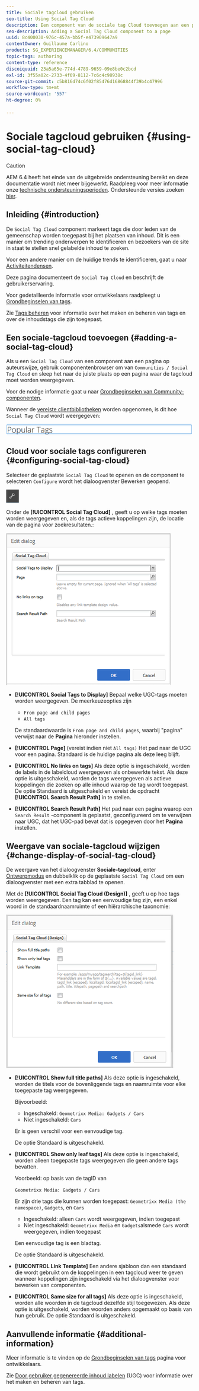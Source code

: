 ```yaml
---
title: Sociale tagcloud gebruiken
seo-title: Using Social Tag Cloud
description: Een component van de sociale tag Cloud toevoegen aan een pagina
seo-description: Adding a Social Tag Cloud component to a page
uuid: 8c400030-976c-457a-bb5f-e473909647a9
contentOwner: Guillaume Carlino
products: SG_EXPERIENCEMANAGER/6.4/COMMUNITIES
topic-tags: authoring
content-type: reference
discoiquuid: 23a5a65e-774d-4789-9659-09e8be0c2bcd
exl-id: 3f55a02c-2733-4f69-8112-7c6c4c98938c
source-git-commit: c5b816d74c6f02f85476d16868844f39b4c47996
workflow-type: tm+mt
source-wordcount: '557'
ht-degree: 0%

---
```


# Sociale tagcloud gebruiken {#using-social-tag-cloud}

>[!CAUTION]
>
>AEM 6.4 heeft het einde van de uitgebreide ondersteuning bereikt en deze documentatie wordt niet meer bijgewerkt. Raadpleeg voor meer informatie onze [technische ondersteuningsperioden](https://helpx.adobe.com/support/programs/eol-matrix.html). Ondersteunde versies zoeken [hier](https://experienceleague.adobe.com/docs/).

## Inleiding {#introduction}

De `Social Tag Cloud` component markeert tags die door leden van de gemeenschap worden toegepast bij het plaatsen van inhoud. Dit is een manier om trending onderwerpen te identificeren en bezoekers van de site in staat te stellen snel gelabelde inhoud te zoeken.

Voor een andere manier om de huidige trends te identificeren, gaat u naar [Activiteitendensen](trends.md).

Deze pagina documenteert de `Social Tag Cloud` en beschrijft de gebruikerservaring.

Voor gedetailleerde informatie voor ontwikkelaars raadpleegt u [Grondbeginselen van tags](tag.md).

Zie [Tags beheren](../../help/sites-administering/tags.md) voor informatie over het maken en beheren van tags en over de inhoudstags die zijn toegepast.

## Een sociale-tagcloud toevoegen {#adding-a-social-tag-cloud}

Als u een `Social Tag Cloud` van een component aan een pagina op auteurswijze, gebruik componentenbrowser om van `Communities / Social Tag Cloud` en sleep het naar de juiste plaats op een pagina waar de tagcloud moet worden weergegeven.

Voor de nodige informatie gaat u naar [Grondbeginselen van Community-componenten](basics.md).

Wanneer de [vereiste clientbibliotheken](tag.md#essentials-for-client-side) worden opgenomen, is dit hoe `Social Tag Cloud` wordt weergegeven:

![chlimage_1-303](assets/chlimage_1-303.png)

## Cloud voor sociale tags configureren {#configuring-social-tag-cloud}

Selecteer de geplaatste `Social Tag Cloud` te openen en de component te selecteren `Configure` wordt het dialoogvenster Bewerken geopend.

![chlimage_1-304](assets/chlimage_1-304.png)

Onder de **[!UICONTROL Social Tag Cloud]** , geeft u op welke tags moeten worden weergegeven en, als de tags actieve koppelingen zijn, de locatie van de pagina voor zoekresultaten.:

![chlimage_1-305](assets/chlimage_1-305.png)

* **[!UICONTROL Social Tags to Display]**
Bepaal welke UGC-tags moeten worden weergegeven. De meerkeuzeopties zijn

   * `From page and child pages`
   * `All tags`

   De standaardwaarde is `From page and child pages`, waarbij &quot;pagina&quot; verwijst naar de **Pagina** hieronder instellen.

* **[!UICONTROL Page]**
(vereist indien niet 
`All tags)` Het pad naar de UGC voor een pagina. Standaard is de huidige pagina als deze leeg blijft.

* **[!UICONTROL No links on tags]**
Als deze optie is ingeschakeld, worden de labels in de labelcloud weergegeven als onbewerkte tekst. Als deze optie is uitgeschakeld, worden de tags weergegeven als actieve koppelingen die zoeken op alle inhoud waarop de tag wordt toegepast. De optie Standaard is uitgeschakeld en vereist de opdracht **[!UICONTROL Search Result Path]** in te stellen.

* **[!UICONTROL Search Result Path]**
Het pad naar een pagina waarop een 
`Search Result` -component is geplaatst, geconfigureerd om te verwijzen naar UGC, dat het UGC-pad bevat dat is opgegeven door het **Pagina** instellen.

## Weergave van sociale-tagcloud wijzigen {#change-display-of-social-tag-cloud}

De weergave van het dialoogvenster **Sociale-tagcloud**, enter [Ontwerpmodus](../../help/sites-authoring/default-components-designmode.md) en dubbelklik op de geplaatste `Social Tag Cloud` om een dialoogvenster met een extra tabblad te openen.

Met de **[!UICONTROL Social Tag Cloud (Design)]** , geeft u op hoe tags worden weergegeven. Een tag kan een eenvoudige tag zijn, een enkel woord in de standaardnaamruimte of een hiërarchische taxonomie:

![chlimage_1-306](assets/chlimage_1-306.png)

* **[!UICONTROL Show full title paths]**
Als deze optie is ingeschakeld, worden de titels voor de bovenliggende tags en naamruimte voor elke toegepaste tag weergegeven.

   Bijvoorbeeld:

   * Ingeschakeld: `Geometrixx Media: Gadgets / Cars`
   * Niet ingeschakeld: `Cars`

   Er is geen verschil voor een eenvoudige tag.

   De optie Standaard is uitgeschakeld.

* **[!UICONTROL Show only leaf tags]**
Als deze optie is ingeschakeld, worden alleen toegepaste tags weergegeven die geen andere tags bevatten.

   Voorbeeld: op basis van de tagID van

   `Geometrixx Media: Gadgets / Cars`

   Er zijn drie tags die kunnen worden toegepast: `Geometrixx Media (the namespace)`, `Gadgets`, en `Cars`

   * Ingeschakeld: alleen `Cars` wordt weergegeven, indien toegepast
   * Niet ingeschakeld: `Geometrixx Media` en `Gadgets`alsmede `Cars` wordt weergegeven, indien toegepast

   Een eenvoudige tag is een bladtag.

   De optie Standaard is uitgeschakeld.

* **[!UICONTROL Link Template]**
Een andere sjabloon dan een standaard die wordt gebruikt om de koppelingen in een tagcloud weer te geven wanneer koppelingen zijn ingeschakeld via het dialoogvenster voor bewerken van componenten.

* **[!UICONTROL Same size for all tags]**
Als deze optie is ingeschakeld, worden alle woorden in de tagcloud dezelfde stijl toegewezen. Als deze optie is uitgeschakeld, worden woorden anders opgemaakt op basis van hun gebruik. De optie Standaard is uitgeschakeld.

## Aanvullende informatie {#additional-information}

Meer informatie is te vinden op de [Grondbeginselen van tags](tag.md) pagina voor ontwikkelaars.

Zie [Door gebruiker gegenereerde inhoud labelen](tag-ugc.md) (UGC) voor informatie over het maken en beheren van tags.
